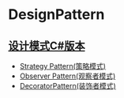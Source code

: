 # DesignPattern

## [设计模式C#版本](/DesignPattern_CSharp/DesignPattern_CSharp)
* [Strategy Pattern(策略模式)](/DesignPattern_CSharp/DesignPattern_CSharp/01_StrategyPattern)
* [Observer Pattern(观察者模式)](/DesignPattern_CSharp/DesignPattern_CSharp/02_ObserverPattern)
* [DecoratorPattern(装饰者模式)](/DesignPattern_CSharp/DesignPattern_CSharp/03_DecoratorPattern)
